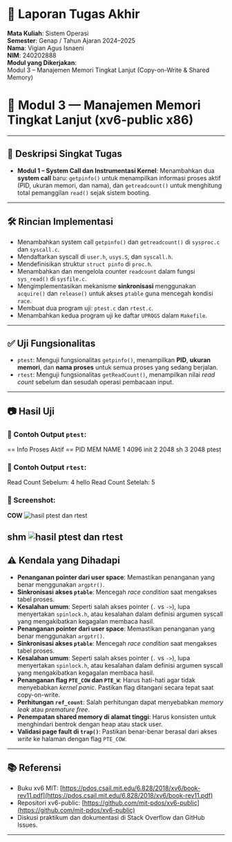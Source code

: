 
# 📝 Laporan Tugas Akhir

**Mata Kuliah**: Sistem Operasi  
**Semester**: Genap / Tahun Ajaran 2024–2025  
**Nama**: Vigian Agus Isnaeni  
**NIM**: 240202888  
 **Modul yang Dikerjakan**:  
Modul 3 – Manajemen Memori Tingkat Lanjut (Copy-on-Write & Shared Memory)
# 🧪 Modul 3 — Manajemen Memori Tingkat Lanjut (xv6-public x86)
---

## 📌 Deskripsi Singkat Tugas

* **Modul 1 – System Call dan Instrumentasi Kernel**: Menambahkan dua **system call** baru: `getpinfo()` untuk menampilkan informasi proses aktif (PID, ukuran memori, dan nama), dan `getreadcount()` untuk menghitung total pemanggilan `read()` sejak sistem booting.

---

## 🛠️ Rincian Implementasi

* Menambahkan system call `getpinfo()` dan `getreadcount()` di `sysproc.c` dan `syscall.c`.
* Mendaftarkan syscall di `user.h`, `usys.S`, dan `syscall.h`.
* Mendefinisikan struktur `struct pinfo` di `proc.h`.
* Menambahkan dan mengelola counter `readcount` dalam fungsi `sys_read()` di `sysfile.c`.
* Mengimplementasikan mekanisme **sinkronisasi** menggunakan `acquire()` dan `release()` untuk akses `ptable` guna mencegah kondisi `race`.
* Membuat dua program uji: `ptest.c` dan `rtest.c`.
* Menambahkan kedua program uji ke daftar `UPROGS` dalam `Makefile`.

---

## ✅ Uji Fungsionalitas

* `ptest`: Menguji fungsionalitas `getpinfo()`, menampilkan **PID**, **ukuran memori**, dan **nama proses** untuk semua proses yang sedang berjalan.
* `rtest`: Menguji fungsionalitas `getReadCount()`, menampilkan nilai *read count* sebelum dan sesudah operasi pembacaan input.

---

## 📷 Hasil Uji

### 📍 Contoh Output `ptest`:

== Info Proses Aktif ==
PID     MEM     NAME
1       4096    init
2       2048    sh
3       2048    ptest


### 📍 Contoh Output `rtest`:

Read Count Sebelum: 4
hello
Read Count Setelah: 5


### 📸 Screenshot:
**COW**
![hasil ptest dan rtest](./screenshots/3A.png)

**shm**
![hasil ptest dan rtest](./screenshots/3B.png)
---

## ⚠️ Kendala yang Dihadapi

* **Penanganan pointer dari user space**: Memastikan penanganan yang benar menggunakan `argptr()`.
* **Sinkronisasi akses `ptable`**: Mencegah *race condition* saat mengakses tabel proses.
* **Kesalahan umum**: Seperti salah akses pointer (`.` vs `->`), lupa menyertakan `spinlock.h`, atau kesalahan dalam definisi argumen syscall yang mengakibatkan kegagalan membaca hasil.
* **Penanganan pointer dari user space**: Memastikan penanganan yang benar menggunakan `argptr()`.
* **Sinkronisasi akses `ptable`**: Mencegah *race condition* saat mengakses tabel proses.
* **Kesalahan umum**: Seperti salah akses pointer (`.` vs `->`), lupa menyertakan `spinlock.h`, atau kesalahan dalam definisi argumen syscall yang mengakibatkan kegagalan membaca hasil.
* **Penanganan flag `PTE_COW` dan `PTE_W`**: Harus hati-hati agar tidak menyebabkan *kernel panic*. Pastikan flag ditangani secara tepat saat copy-on-write.
* **Perhitungan `ref_count`**: Salah perhitungan dapat menyebabkan *memory leak* atau *premature free*.
* **Penempatan shared memory di alamat tinggi**: Harus konsisten untuk menghindari bentrok dengan heap atau stack user.
* **Validasi page fault di `trap()`**: Pastikan benar-benar berasal dari akses *write* ke halaman dengan flag `PTE_COW`.

---

## 📚 Referensi

* Buku xv6 MIT: [https://pdos.csail.mit.edu/6.828/2018/xv6/book-rev11.pdf](https://pdos.csail.mit.edu/6.828/2018/xv6/book-rev11.pdf)
* Repositori xv6-public: [https://github.com/mit-pdos/xv6-public](https://github.com/mit-pdos/xv6-public)
* Diskusi praktikum dan dokumentasi di Stack Overflow dan GitHub Issues.

---
